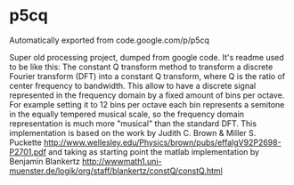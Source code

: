 # p5cq
Automatically exported from code.google.com/p/p5cq

Super old processing project, dumped from google code.
It's readme used to be like this:
The constant Q transform method to transform a discrete Fourier transform (DFT) into a constant Q transform, where Q is the ratio of center frequency to bandwidth. This allow to have a discrete signal represented in the frequency domain by a fixed amount of bins per octave. For example setting it to 12 bins per octave each bin represents a semitone in the equally tempered musical scale, so the frequency domain representation is much more "musical" than the standard DFT. 
This implementation is based on the work by Judith C. Brown & Miller S. Puckette http://www.wellesley.edu/Physics/brown/pubs/effalgV92P2698-P2701.pdf
and taking as starting point the matlab implementation by Benjamin Blankertz http://wwwmath1.uni-muenster.de/logik/org/staff/blankertz/constQ/constQ.html
